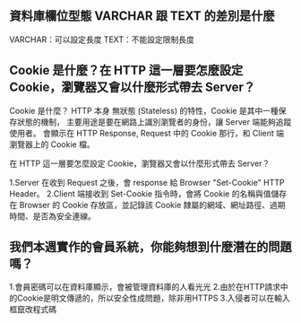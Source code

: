 ## 資料庫欄位型態 VARCHAR 跟 TEXT 的差別是什麼
VARCHAR：可以設定長度
TEXT：不能設定限制長度



## Cookie 是什麼？在 HTTP 這一層要怎麼設定 Cookie，瀏覽器又會以什麼形式帶去 Server？

Cookie 是什麼？
HTTP 本身 無狀態 (Stateless) 的特性，Cookie 是其中一種保存狀態的機制，	主要用途是要在網路上識別瀏覽者的身份，讓 Server 端能夠追蹤使用者。
會顯示在 HTTP Response, Request 中的 Cookie 那行，和 Client 端瀏覽器上的 Cookie 檔。


在 HTTP 這一層要怎麼設定 Cookie，瀏覽器又會以什麼形式帶去 Server？

1.Server 在收到 Request 之後，會 response 給 Browser "Set-Cookie" HTTP Header。
2.Client 端接收到 Set-Cookie 指令時，會將 Cookie 的名稱與值儲存在 Browser 的 Cookie 存放區，並記錄該 Cookie 隸屬的網域、網址路徑、過期時間、是否為安全連線。

<!-- 參考資料： https://blog.miniasp.com/post/2008/02/22/Explain-HTTP-Cookie-in-Detail.aspx -->



## 我們本週實作的會員系統，你能夠想到什麼潛在的問題嗎？

1.會員密碼可以在資料庫顯示，會被管理資料庫的人看光光
2.由於在HTTP請求中的Cookie是明文傳遞的，所以安全性成問題，除非用HTTPS
3.入侵者可以在輸入框竄改程式碼



